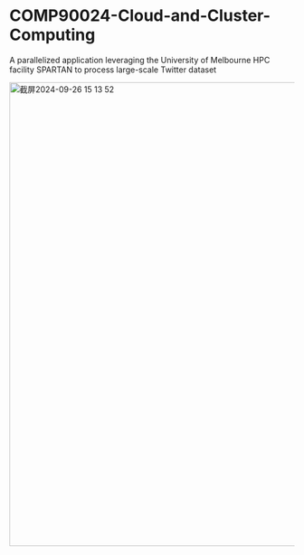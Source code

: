 # COMP90024-Cloud-and-Cluster-Computing
A parallelized application leveraging the University of Melbourne HPC facility SPARTAN to process large-scale Twitter dataset

<img width="821" alt="截屏2024-09-26 15 13 52" src="https://github.com/user-attachments/assets/2627b2d2-b589-42c2-bb78-9d04a7995832">
